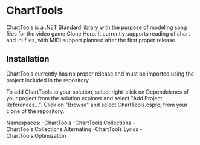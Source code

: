 # ChartTools
ChartTools is a .NET Standard library with the purpose of modeling song files for the video game Clone Hero. It currently supports reading of chart and ini files, with MIDI support planned after the first proper release.

## Installation
ChartTools currently has no proper release and must be imported using the project included in the repository.

To add ChartTools to your solution, select right-click on Dependeicnes of your project from the solution explorer and select "Add Project References...". Click on "Browse" and select ChartTools.csproj from your clone of the repository.

Namespaces:
	-ChartTools
	-ChartTools.Collections
	-ChartTools.Collections.Alternating
	-ChartTools.Lyrics
	-ChartTools.Optimization